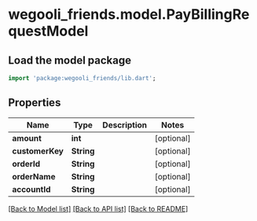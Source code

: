 # wegooli_friends.model.PayBillingRequestModel

## Load the model package

```dart
import 'package:wegooli_friends/lib.dart';
```

## Properties

| Name            | Type       | Description | Notes      |
| --------------- | ---------- | ----------- | ---------- |
| **amount**      | **int**    |             | [optional] |
| **customerKey** | **String** |             | [optional] |
| **orderId**     | **String** |             | [optional] |
| **orderName**   | **String** |             | [optional] |
| **accountId**   | **String** |             | [optional] |

[[Back to Model list]](../README.md#documentation-for-models)
[[Back to API list]](../README.md#documentation-for-api-endpoints)
[[Back to README]](../README.md)

